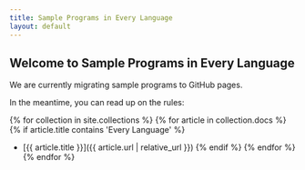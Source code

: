 ```yaml
---
title: Sample Programs in Every Language
layout: default
---
```


## Welcome to Sample Programs in Every Language

We are currently migrating sample programs to GitHub pages.

In the meantime, you can read up on the rules:


{% for collection in site.collections %}
  {% for article in collection.docs %}
    {% if article.title contains 'Every Language' %}
  - [{{ article.title }}]({{ article.url | relative_url }})
    {% endif %}
  {% endfor %}
{% endfor %}

[1]: hello-world/RULES.md
